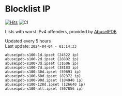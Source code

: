 # Blocklist IP

[![Hits](https://hits.seeyoufarm.com/api/count/incr/badge.svg?url=https%3A%2F%2Fgithub.com%2Fborestad%2Fblocklist-ip%2F&count_bg=%2379C83D&title_bg=%23555555&icon=&icon_color=%23E7E7E7&title=hits&edge_flat=false)](https://hits.seeyoufarm.com)  ![CI](https://img.shields.io/github/workflow/status/borestad/blocklist-ip/CI?style=flat-square)

Lists with worst IPv4 offenders, provided by [AbuseIPDB](https://www.abuseipdb.com/)

<!-- FOOTER-PLACEHOLDER -->
Updated every 5 hours<br>
Last update: `2024-04-04 - 01:14:33`
```
abuseipdb-s100-1d.ipset (24522 ip)
abuseipdb-s100-2d.ipset (28892 ip)
abuseipdb-s100-3d.ipset (31606 ip)
abuseipdb-s100-7d.ipset (38183 ip)
abuseipdb-s100-30d.ipset (59691 ip)
abuseipdb-s100-60d.ipset (82372 ip)
abuseipdb-s100-90d.ipset (104940 ip)
abuseipdb-s100-120d.ipset (126640 ip)
abuseipdb-s100-all.ipset (507856 ip)
```
